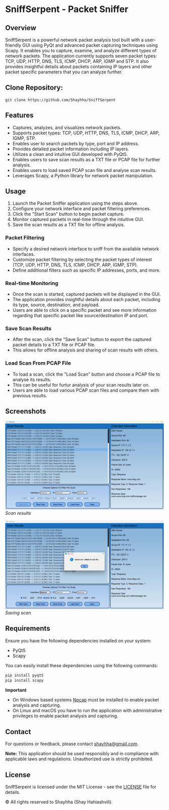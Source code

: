# SniffSerpent - Packet Sniffer

## Overview

SniffSerpent is a powerful network packet analysis tool built with a user-friendly GUI using PyQt and advanced packet capturing techniques using Scapy. It enables you to capture, examine, and analyze different types of network packets. The application currently supports seven packet types: TCP, UDP, HTTP, DNS, TLS, ICMP, DHCP, ARP, IGMP and STP. It also provides insightful details about packets containing IP layers and other packet specific parameters that you can analyze further.

## Clone Repository:

```shell
git clone https://github.com/Shayhha/SniffSerpent
```

## Features

- Captures, analyzes, and visualizes network packets.
- Supports packet types: TCP, UDP, HTTP, DNS, TLS, ICMP, DHCP, ARP, IGMP, STP.
- Enables user to search packets by type, port and IP address.
- Provides detailed packet information including IP layers.
- Utilizes a clean and intuitive GUI developed with PyQt5.
- Enables users to save scan results as a TXT file or PCAP file for further analysis.
- Enables users to load saved PCAP scan file and analyse scan results.
- Leverages Scapy, a Python library for network packet manipulation.

## Usage

1. Launch the Packet Sniffer application using the steps above.
2. Configure your network interface and packet filtering preferences.
3. Click the "Start Scan" button to begin packet capture.
4. Monitor captured packets in real-time through the intuitive GUI.
5. Save the scan results as a TXT file for offline analysis.

### Packet Filtering

- Specify a desired network interface to sniff from the available network interfaces.
- Customize packet filtering by selecting the packet types of interest (TCP, UDP, HTTP, DNS, TLS, ICMP, DHCP, ARP, IGMP, STP).
- Define additional filters such as specific IP addresses, ports, and more.

### Real-time Monitoring

- Once the scan is started, captured packets will be displayed in the GUI.
- The application provides insightful details about each packet, including its type, source, destination, and payload.
- Users are able to click on a specific packet and see more information regarding that specific packet like source/destination IP and port.

### Save Scan Results

- After the scan, click the "Save Scan" button to export the captured packet details to a TXT file or PCAP file.
- This allows for offline analysis and sharing of scan results with others.

### Load Scan From PCAP File

- To load a scan, click the "Load Scan" button and choose a PCAP file to analyse its results.
- This can be useful for furtur analysis of your scan results later on.
- Users are able to load various PCAP scan files and compare them with previous results.

## Screenshots

![Screenshot 1](SniffSerpent/images/scanScreenShot1.png)
*Scan results*

![Screenshot 2](SniffSerpent/images/scanScreenShot2.png)
*Saving scan*

## Requirements

Ensure you have the following dependencies installed on your system:

- PyQt5
- Scapy

You can easily install these dependencies using the following commands:

```bash
pip install pyqt5
pip install scapy
```

**Important** 
- On Windows based systems [Npcap](https://npcap.com/#download) must be installed to enable packet analysis and capturing.
- On Linux and macOS you have to run the application with administrative privileges to enable packet analysis and capturing.

## Contact

For questions or feedback, please contact [shayhha@gmail.com](mailto:shayhha@gmail.com).

**Note:** This application should be used responsibly and in compliance with applicable laws and regulations. Unauthorized use is strictly prohibited.

## License

SniffSerpent is licensed under the MIT License - see the [LICENSE](LICENSE.txt) file for details.

© All rights reserved to Shayhha (Shay Hahiashvili).
